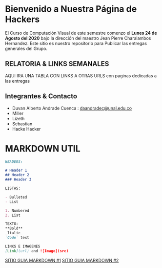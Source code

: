 # Bienvenido a Nuestra Página de Hackers

El Curso de Computación Visual de este semestre comenzo el **Lunes 24 de Agosto del 2020** bajo la dirección del maestro Jean Pierre Charalambos Hernandez.
Este sitio es nuestro repositorio para Publicar las entregas generales del Grupo.

## RELATORIA & LINKS SEMANALES

AQUI IRA UNA TABLA CON LINKS A OTRAS URLS con paginas dedicadas a las entregas

## Integrantes & Contacto

- Duvan Alberto Andrade Cuenca : daandradec@unal.edu.co
- Miller
- Lizeth
- Sebastian 
- Hacke Hacker

# MARKDOWN UTIL

```markdown
HEADERS:

# Header 1
## Header 2
### Header 3

LISTAS:

- Bulleted
- List

1. Numbered
2. List

TEXTO:
**Bold** 
_Italic_ 
`Code` text

LINKS E IMAGENES
[Link](url) and ![Image](src)
```

[SITIO GUIA MARKDOWN #1](https://guides.github.com/features/mastering-markdown/)
[SITIO GUIA MARKDOWN #2](https://github.github.com/gfm/)
